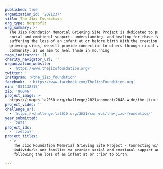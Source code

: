 ```yaml
---
published: true
organization_id: '2021237'
title: The Jizo Foundation
org_type: Nonprofit
org_summary: >-
  The Jizo Foundation Memorial Grieving Site Project is dedicated to providing
  social and emotional support, understanding, and healing for those families
  suffering the loss of an infant at or before birth.With the creation of public
  grieving sites, we will provide connection to others through ritual and
  community, as we aim to heal those in mourning
tags_indicators: []
charity_navigator_url: ''
organization_website:
  - 'https://www.thejizofoundation.org/'
twitter: ''
instagram: '@the_jizo_foundation'
facebook: ': https://www.facebook.com/TheJizoFoundation.org'
ein: '851132315'
zip: '90046'
project_image: >-
  https://images.la2050.org/challenge/2021/connect/2048-wide/the-jizo-foundation.jpg
project_video: ''
challenge_url:
  - 'https://challenge.la2050.org/2021/connect/the-jizo-foundation/'
year_submitted:
  - '2021'
project_ids:
  - '1202237'
project_titles:
  - >-
    The Jizo Foundation Memorial Grieving Site Project - Connecting with
    individuals and families to provide social and emotional support and healing
    following the loss of an infant at or prior to birth.

---
```

